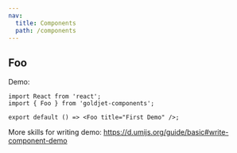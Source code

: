 ```yaml
---
nav:
  title: Components
  path: /components
---
```


## Foo

Demo:

```tsx
import React from 'react';
import { Foo } from 'goldjet-components';

export default () => <Foo title="First Demo" />;
```

More skills for writing demo: https://d.umijs.org/guide/basic#write-component-demo
